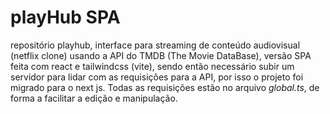 # playHub SPA

repositório playhub, interface para streaming de conteúdo audiovisual (netflix clone) usando a API do TMDB (The Movie DataBase), versão SPA feita com react e tailwindcss (vite), sendo então necessário subir um servidor para lidar com as requisições para a API, por isso o projeto foi migrado para o next js. Todas as requisições estão no arquivo *global.ts*, de forma a facilitar a edição e manipulação.

